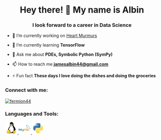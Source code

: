 <h1 align="center">Hey there! 👋 My name is Albin</h1>
<h3 align="center">I look forward to a career in Data Science</h3>

- 🔭 I’m currently working on [Heart Murmurs](https://github.com/fablaw/circor)

- 🌱 I’m currently learning **TensorFlow**

- 💬 Ask me about **PDEs, Symbolic Python (SymPy)**

- 📫 How to reach me **jamesalbin44@gmail.com**

- ⚡ Fun fact **These days I love doing the dishes and doing the groceries**

<h3 align="left">Connect with me:</h3>
<p align="left">
<a href="https://kaggle.com/fermion44" target="blank"><img align="center" src="https://raw.githubusercontent.com/rahuldkjain/github-profile-readme-generator/master/src/images/icons/Social/kaggle.svg" alt="fermion44" height="30" width="40" /></a>
</p>

<h3 align="left">Languages and Tools:</h3>
<p align="left"> <a href="https://www.linux.org/" target="_blank" rel="noreferrer"> <img src="https://raw.githubusercontent.com/devicons/devicon/master/icons/linux/linux-original.svg" alt="linux" width="40" height="40"/> </a> <a href="https://www.mysql.com/" target="_blank" rel="noreferrer"> <img src="https://raw.githubusercontent.com/devicons/devicon/master/icons/mysql/mysql-original-wordmark.svg" alt="mysql" width="40" height="40"/> </a> <a href="https://www.python.org" target="_blank" rel="noreferrer"> <img src="https://raw.githubusercontent.com/devicons/devicon/master/icons/python/python-original.svg" alt="python" width="40" height="40"/> </a> </p>

